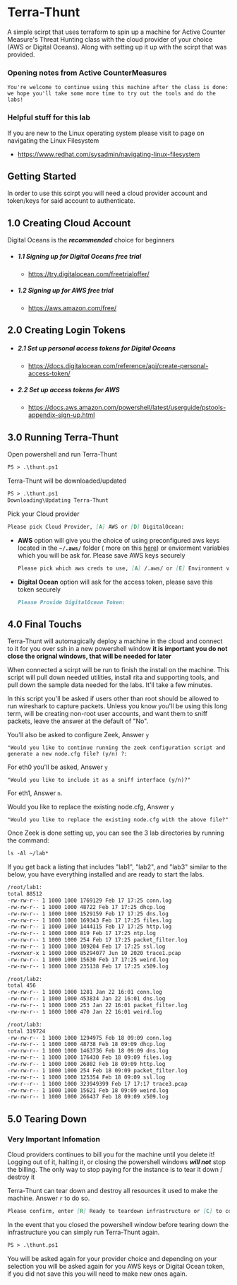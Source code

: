 # Terra-Thunt

A simple scirpt that uses terraform to spin up a machine for Active Counter Measure's Threat Hunting class with the cloud provider of your choice (AWS or Digital Oceans). Along with setting up it up with the scirpt that was provided.

### Opening notes from Active CounterMeasures

```mb
You're welcome to continue using this machine after the class is done:
we hope you'll take some more time to try out the tools and do the labs!
```

### Helpful stuff for this lab
If you are new to the Linux operating system please visit to page on navigating the Linux Filesystem
-	https://www.redhat.com/sysadmin/navigating-linux-filesystem
	
## Getting Started

In order to use this scirpt you will need a cloud provider account and token/keys for said account to authenticate.


## 1.0 Creating Cloud Account
Digital Oceans is the **_recommended_** choice for beginners
 - ##### 1.1 Signing up for Digital Oceans free trial
	 - https://try.digitalocean.com/freetrialoffer/
 - ##### 1.2 Signing up for AWS free trial
	 - https://aws.amazon.com/free/

## 2.0 Creating Login Tokens
- ##### 2.1 Set up personal access tokens for Digital Oceans
	- https://docs.digitalocean.com/reference/api/create-personal-access-token/
- ##### 2.2 Set up access tokens for AWS
	- https://docs.aws.amazon.com/powershell/latest/userguide/pstools-appendix-sign-up.html
## 3.0 Running Terra-Thunt
Open powershell and run Terra-Thunt
```md
PS > .\thunt.ps1
```
Terra-Thunt will be downloaded/updated
```md
PS > .\thunt.ps1
Downloading\Updating Terra-Thunt
```
Pick your Cloud provider
```md
Please pick Cloud Provider, [A] AWS or [D] DigitalOcean:
```
- **AWS** option will give you the choice of using preconfigured aws keys located in the **`~/.aws/`** folder ( more on this  [here](https://docs.aws.amazon.com/cli/latest/userguide/cli-configure-files.html)) or enviorment variables which you will be ask for. Please save AWS keys securely 

  ```md
  Please pick which aws creds to use, [A] /.aws/ or [E] Environment variables:
  ```
 - **Digital Ocean** option will ask for the access token, please save this token securely

	```md
	Please Provide DigitalOcean Token:
	```

## 4.0 Final Touchs
Terra-Thunt will automagically deploy a machine in the cloud and connect to it for you over ssh in a new powershell window **it is important you do not close the orignal windows, that will be needed for later**

When connected a scirpt will be run to finish the install on the machine. This script will pull down needed utilities, install rita and supporting tools, and pull down the sample data needed for the labs. It'll take a few minutes. 

In this script you'll be asked if users other than root should be allowed to run wireshark to capture packets. Unless you know you'll be using this long term, will be creating non-root user accounts, and want them to sniff packets, leave the answer at the default of "No". 

You'll also be asked to configure Zeek, Answer ```y```
```
"Would you like to continue running the zeek configuration script and generate a new node.cfg file? (y/n) ?:
``` 

For eth0 you'll be asked, Answer ```y```
```
"Would you like to include it as a sniff interface (y/n)?"
```  

For eth1, Answer ```n```. 

Would you like to replace the existing node.cfg, Answer ```y```
 ```
"Would you like to replace the existing node.cfg with the above file?"
```

Once Zeek is done setting up, you can see the 3 lab directories by running the command:
```md
ls -Al ~/lab*
```

If you get back a listing that includes "lab1", "lab2", and "lab3" similar to the below, you have everything installed and are ready to start the labs. 

```md
/root/lab1:
total 88512
-rw-rw-r-- 1 1000 1000 1769129 Feb 17 17:25 conn.log
-rw-rw-r-- 1 1000 1000 48722 Feb 17 17:25 dhcp.log
-rw-rw-r-- 1 1000 1000 1529159 Feb 17 17:25 dns.log
-rw-rw-r-- 1 1000 1000 169343 Feb 17 17:25 files.log
-rw-rw-r-- 1 1000 1000 1444115 Feb 17 17:25 http.log
-rw-rw-r-- 1 1000 1000 819 Feb 17 17:25 ntp.log
-rw-rw-r-- 1 1000 1000 254 Feb 17 17:25 packet_filter.log
-rw-rw-r-- 1 1000 1000 109204 Feb 17 17:25 ssl.log
-rwxrwxr-x 1 1000 1000 85294077 Jun 10 2020 trace1.pcap
-rw-rw-r-- 1 1000 1000 15630 Feb 17 17:25 weird.log
-rw-rw-r-- 1 1000 1000 235138 Feb 17 17:25 x509.log

/root/lab2:
total 456
-rw-rw-r-- 1 1000 1000 1281 Jan 22 16:01 conn.log
-rw-rw-r-- 1 1000 1000 453834 Jan 22 16:01 dns.log
-rw-rw-r-- 1 1000 1000 253 Jan 22 16:01 packet_filter.log
-rw-rw-r-- 1 1000 1000 470 Jan 22 16:01 weird.log

/root/lab3:
total 319724
-rw-rw-r-- 1 1000 1000 1294975 Feb 18 09:09 conn.log
-rw-rw-r-- 1 1000 1000 48738 Feb 18 09:09 dhcp.log
-rw-rw-r-- 1 1000 1000 1463736 Feb 18 09:09 dns.log
-rw-rw-r-- 1 1000 1000 176430 Feb 18 09:09 files.log
-rw-rw-r-- 1 1000 1000 26802 Feb 18 09:09 http.log
-rw-rw-r-- 1 1000 1000 254 Feb 18 09:09 packet_filter.log
-rw-rw-r-- 1 1000 1000 125354 Feb 18 09:09 ssl.log
-rw-r--r-- 1 1000 1000 323949399 Feb 17 17:17 trace3.pcap
-rw-rw-r-- 1 1000 1000 15621 Feb 18 09:09 weird.log
-rw-rw-r-- 1 1000 1000 266437 Feb 18 09:09 x509.log
```


## 5.0 Tearing Down

### Very Important Infomation
Cloud providers continues to bill you for the machine until you delete it! Logging out of it, halting it, or closing the powershell windows _**will not**_ stop the billing. The only way to stop paying for the instance is to tear it down / destroy it


Terra-Thunt can tear down and destroy all resources it used to make the machine. 
Answer ```r``` to do so.
```md
Please confirm, enter [R] Ready to teardown infrastructure or [C] to connect again:
```

In the event that you closed the powershell window before tearing down the infrastructure
you can simply run Terra-Thunt again. 

```md
PS > .\thunt.ps1
```

You will be asked again for your provider choice and depending on your selection you will be asked again for you AWS keys or Digital Ocean token, if you did not save this you will need to make new ones again.
